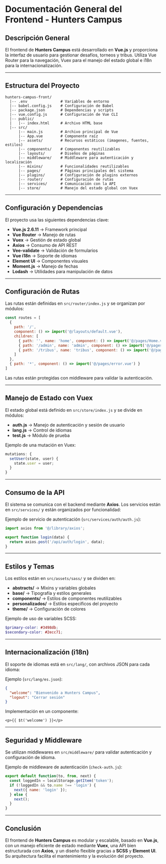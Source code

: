 # Documentación General del Frontend - Hunters Campus

## Descripción General
El frontend de **Hunters Campus** está desarrollado en **Vue.js** y proporciona la interfaz de usuario para gestionar desafíos, torneos y tribus. Utiliza Vue Router para la navegación, Vuex para el manejo del estado global e i18n para la internacionalización.

---

## Estructura del Proyecto

```
hunters-campus-front/
  |-- .env               # Variables de entorno
  |-- babel.config.js    # Configuración de Babel
  |-- package.json       # Dependencias y scripts
  |-- vue.config.js      # Configuración de Vue CLI
  |-- public/
  |   |-- index.html     # Archivo HTML base
  |-- src/
      |-- main.js        # Archivo principal de Vue
      |-- App.vue        # Componente raíz
      |-- assets/        # Recursos estáticos (imagenes, fuentes, estilos)
      |-- components/    # Componentes reutilizables
      |-- layouts/       # Diseños de páginas
      |-- middleware/    # Middleware para autenticación y localización
      |-- mixins/        # Funcionalidades reutilizables
      |-- pages/         # Páginas principales del sistema
      |-- plugins/       # Configuración de plugins externos
      |-- router/        # Configuración de rutas
      |-- services/      # Comunicación con la API
      |-- store/         # Manejo del estado global con Vuex
```

---

## Configuración y Dependencias
El proyecto usa las siguientes dependencias clave:

- **Vue.js 2.6.11** → Framework principal
- **Vue Router** → Manejo de rutas
- **Vuex** → Gestión de estado global
- **Axios** → Consumo de API REST
- **Vee-validate** → Validación de formularios
- **Vue i18n** → Soporte de idiomas
- **Element UI** → Componentes visuales
- **Moment.js** → Manejo de fechas
- **Lodash** → Utilidades para manipulación de datos

---

## Configuración de Rutas
Las rutas están definidas en `src/router/index.js` y se organizan por módulos:

```javascript
const routes = [
  {
    path: '/',
    component: () => import('@/layouts/default.vue'),
    children: [
      { path: '', name: 'home', component: () => import('@/pages/Home.vue') },
      { path: '/admin', name: 'admin', component: () => import('@/pages/admin/index.vue') },
      { path: '/tribus', name: 'tribus', component: () => import('@/pages/tribu/index.vue') }
    ]
  },
  { path: '*', component: () => import('@/pages/error.vue') }
]
```

Las rutas están protegidas con middleware para validar la autenticación.

---

## Manejo de Estado con Vuex
El estado global está definido en `src/store/index.js` y se divide en módulos:

- **auth.js** → Manejo de autenticación y sesión de usuario
- **lang.js** → Control de idiomas
- **test.js** → Módulo de prueba

Ejemplo de una mutación en Vuex:

```javascript
mutations: {
  setUser(state, user) {
    state.user = user;
  }
}
```

---

## Consumo de la API
El sistema se comunica con el backend mediante **Axios**. Los servicios están en `src/services/` y están organizados por funcionalidad:

Ejemplo de servicio de autenticación (`src/services/auth/auth.js`):

```javascript
import axios from '@/library/axios';

export function login(data) {
  return axios.post('/api/auth/login', data);
}
```

---

## Estilos y Temas
Los estilos están en `src/assets/sass/` y se dividen en:

- **abstracts/** → Mixins y variables globales
- **base/** → Tipografía y estilos generales
- **components/** → Estilos de componentes reutilizables
- **personalizados/** → Estilos específicos del proyecto
- **theme/** → Configuración de colores

Ejemplo de uso de variables SCSS:

```scss
$primary-color: #3498db;
$secondary-color: #2ecc71;
```

---

## Internacionalización (i18n)
El soporte de idiomas está en `src/lang/`, con archivos JSON para cada idioma:

Ejemplo (`src/lang/es.json`):

```json
{
  "welcome": "Bienvenido a Hunters Campus",
  "logout": "Cerrar sesión"
}
```

Implementación en un componente:

```vue
<p>{{ $t('welcome') }}</p>
```

---

## Seguridad y Middleware
Se utilizan middlewares en `src/middleware/` para validar autenticación y configuración de idioma.

Ejemplo de middleware de autenticación (`check-auth.js`):

```javascript
export default function(to, from, next) {
  const loggedIn = localStorage.getItem('token');
  if (!loggedIn && to.name !== 'login') {
    next({ name: 'login' });
  } else {
    next();
  }
}
```

---

## Conclusión
El frontend de **Hunters Campus** es modular y escalable, basado en **Vue.js**, con un manejo eficiente de estado mediante **Vuex**, una API bien estructurada con **Axios**, y un diseño flexible gracias a **SCSS** y **Element UI**. Su arquitectura facilita el mantenimiento y la evolución del proyecto. 

